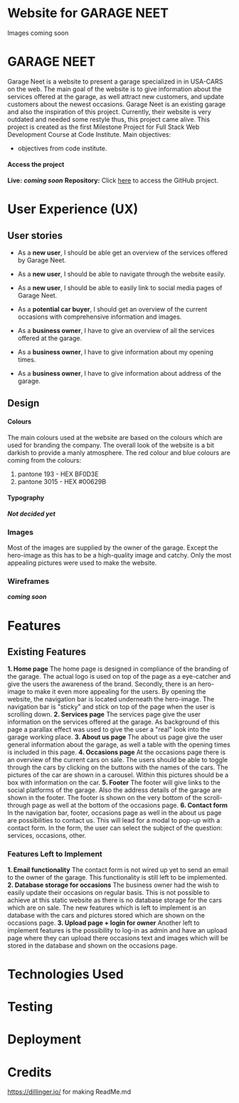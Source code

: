 # Website for GARAGE NEET

Images coming soon


# GARAGE NEET 
Garage Neet is a website to present a garage specialized in in USA-CARS on the web. The main goal of the website is to give information about the services offered at the garage, as well attract new customers, and update customers about the newest occasions. Garage Neet is an existing garage and also the inspiration of this project. Currently, their website is very outdated and needed some restyle thus, this project came alive. 
This project is created as the first Milestone Project for Full Stack Web Development Course at Code Institute. 
Main objectives: 
-	objectives from code institute. 

#### Access the project
**Live:** ***coming soon***
**Repository:** Click [here](https://github.com/Dutchie1990/GarageNeet) to access the GitHub project.

# User Experience (UX)

##  User stories
- As a **new user**, I should be able get an overview of the services offered by Garage Neet. 
- As a **new user**, I should be able to navigate through the website easily. 
- As a **new user**, I should be able to easily link to social media pages of Garage Neet. 
    
- As a **potential car buyer**, I should get an overview of the current occasions with comprehensive information and images. 

- As a **business owner**, I have to give an overview of all the services offered at the garage.
- As a **business owner**, I have to give information about my opening times.
- As a **business owner**, I have to give information about address of the garage.
 
## Design
#### Colours
The main colours used at the website are based on the colours which are used for branding the company. The overall look of the website is a bit darkish to provide a manly atmosphere. 
The red colour and blue colours are coming from the colours: 
1. pantone 193 - HEX BF0D3E
2. pantone 3015 - HEX #00629B
#### Typography
***Not decided yet***
### Images
Most of the images are supplied by the owner of the garage. Except the hero-image as this has to be a high-quality image and catchy. Only the most appealing pictures were used to make the website. 
### Wireframes
***coming soon*** 

# Features
## Existing Features 
**1. Home page** 
The home page is designed in compliance of the branding of the garage. The actual logo is used on top of the page as a eye-catcher and give the users the awareness of the brand. Secondly, there is an hero-image to make it even more appealing for the users. By opening the website, the navigation bar is located underneath the hero-image. The navigation bar is "sticky" and stick on top of the page when the user is scrolling down. 
**2. Services page** 
The services page give the user information on the services offered at the garage. As background of this page a parallax effect was used to give the user a "real" look into the garage working place. 
**3. About us page** 
The about us page give the user general information about the garage, as well a table with the opening times is included in this page.
**4. Occasions page**
At the occasions page there is an overview of the current cars on sale. The users should be able to toggle through the cars by clicking on the buttons with the names of the cars. The pictures of the car are shown in a carousel. Within this pictures should be a box with information on the car. 
**5. Footer**
The footer will give links to the social platforms of the garage. Also the address details of the garage are shown in the footer. The footer is shown on the very bottom of the scroll-through page as well at the bottom of the occasions page. 
**6. Contact form**
In the navigation bar, footer, occasions page as well in the about us page are possibilities to contact us. This will lead for a modal to pop-up with a contact form. In the form, the user can select the subject of the question: services, occasions, other.
### Features Left to Implement
**1. Email functionality**
The contact form is not wired up yet to send an email to the owner of the garage. This functionality is still left to be implemented. 
**2. Database storage for occasions**
The business owner had the wish to easily update their occasions on regular basis. This is not possible to achieve at this static website as there is no database storage for the cars which are on sale. The new features which is left to implement is an database with the cars and pictures stored which are shown on the occasions page. 
**3. Upload page + login for owner**
Another left to implement features is the possibility to log-in as admin and have an upload page where they can upload there occasions text and images which will be stored in the database and shown on the occasions page. 

# Technologies Used

# Testing

# Deployment

# Credits
https://dillinger.io/ for making ReadMe.md
